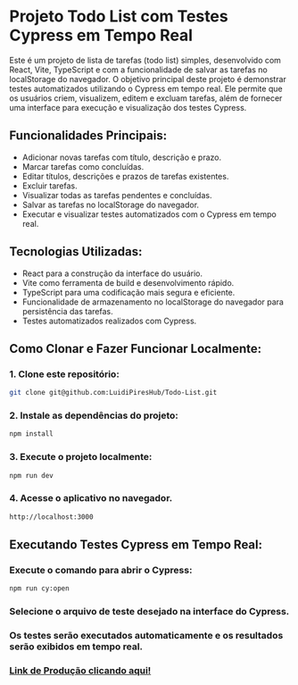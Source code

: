 # Projeto Todo List com Testes Cypress em Tempo Real

Este é um projeto de lista de tarefas (todo list) simples, desenvolvido com React, Vite, TypeScript e com a funcionalidade de salvar as tarefas no localStorage do navegador. O objetivo principal deste projeto é demonstrar testes automatizados utilizando o Cypress em tempo real. Ele permite que os usuários criem, visualizem, editem e excluam tarefas, além de fornecer uma interface para execução e visualização dos testes Cypress.

## Funcionalidades Principais:
- Adicionar novas tarefas com título, descrição e prazo.
- Marcar tarefas como concluídas.
- Editar títulos, descrições e prazos de tarefas existentes.
- Excluir tarefas.
- Visualizar todas as tarefas pendentes e concluídas.
- Salvar as tarefas no localStorage do navegador.
- Executar e visualizar testes automatizados com o Cypress em tempo real.

## Tecnologias Utilizadas:
- React para a construção da interface do usuário.
- Vite como ferramenta de build e desenvolvimento rápido.
- TypeScript para uma codificação mais segura e eficiente.
- Funcionalidade de armazenamento no localStorage do navegador para persistência das tarefas.
- Testes automatizados realizados com Cypress.

## Como Clonar e Fazer Funcionar Localmente:
### 1. Clone este repositório:
```bash
git clone git@github.com:LuidiPiresHub/Todo-List.git
```

### 2. Instale as dependências do projeto:
```bash
npm install
```

### 3. Execute o projeto localmente:
```bash
npm run dev
```
### 4. Acesse o aplicativo no navegador.

```bash
http://localhost:3000
```

## Executando Testes Cypress em Tempo Real:
### Execute o comando para abrir o Cypress:
```bash
npm run cy:open
```
### Selecione o arquivo de teste desejado na interface do Cypress.
### Os testes serão executados automaticamente e os resultados serão exibidos em tempo real.

### [Link de Produção clicando aqui!](https://luidi-pires-todo-list.vercel.app)
